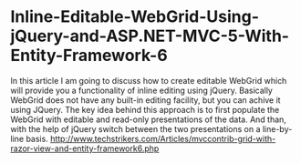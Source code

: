 # Inline-Editable-WebGrid-Using-jQuery-and-ASP.NET-MVC-5-With-Entity-Framework-6
In this article I am going to discuss how to create editable WebGrid which will provide you a functionality of inline editing using jQuery. Basically WebGrid does not have any built-in editing facility, but you can achive it using JQuery. The key idea behind this approach is to first populate the WebGrid with editable and read-only presentations of the data. And than, with the help of jQuery switch between the two presentations on a line-by-line basis.  http://www.techstrikers.com/Articles/mvccontrib-grid-with-razor-view-and-entity-framework6.php
